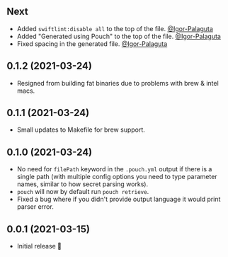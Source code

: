 ## Next
- Added `swiftlint:disable all` to the top of the file. [@Igor-Palaguta]
- Added "Generated using Pouch" to the top of the file. [@Igor-Palaguta]
- Fixed spacing in the generated file. [@Igor-Palaguta]

## 0.1.2 (2021-03-24)
- Resigned from building fat binaries due to problems with brew & intel macs.

## 0.1.1 (2021-03-24)
- Small updates to Makefile for brew support.

## 0.1.0 (2021-03-24)
- No need for `filePath` keyword in the `.pouch.yml` output if there is a single path (with multiple config options you need to type parameter names, similar to how secret parsing works).
- `pouch` will now by default run `pouch retrieve`.
- Fixed a bug where if you didn't provide output language it would print parser error.

## 0.0.1 (2021-03-15)
- Initial release 🥳

[@Igor-Palaguta]: https://github.com/Igor-Palaguta